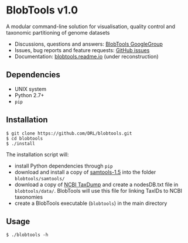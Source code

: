 BlobTools v1.0
===============================
A modular command-line solution for visualisation, quality control and taxonomic partitioning of genome datasets

- Discussions, questions and answers: [BlobTools GoogleGroup](https://groups.google.com/forum/#!forum/blobtools)
- Issues, bug reports and feature requests: [GitHub issues](https://github.com/DRL/blobtools/issues)
- Documentation: [blobtools.readme.io](https://blobtools.readme.io) (under reconstruction)

Dependencies
------------
- UNIX system
- Python 2.7+
- ```pip```

Installation
------------

    $ git clone https://github.com/DRL/blobtools.git
    $ cd blobtools
    $ ./install

The installation script will:
- install Python dependencies through ```pip```
- download and install a copy of [samtools-1.5](http://www.htslib.org/download/) into the folder ```blobtools/samtools/```
- download a copy of [NCBI TaxDump](ftp://ftp.ncbi.nlm.nih.gov/pub/taxonomy/) and create a nodesDB.txt file in ```blobtools/data/```. BlobTools will use this file for linking TaxIDs to NCBI taxonomies
- create a BlobTools executable (```blobtools```) in the main directory

Usage
-----

    $ ./blobtools -h
